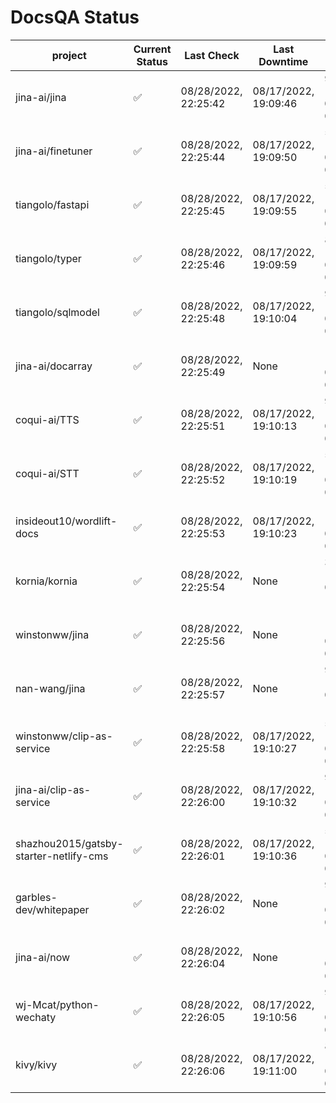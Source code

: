 # DocsQA Status

|               project                |Current Status|     Last Check     |   Last Downtime    |              % Uptime              |
|--------------------------------------|--------------|--------------------|--------------------|------------------------------------|
|jina-ai/jina                          |✅            |08/28/2022, 22:25:42|08/17/2022, 19:09:46|93.537 (since 08/15/2022, 07:09:42) |
|jina-ai/finetuner                     |✅            |08/28/2022, 22:25:44|08/17/2022, 19:09:50|58.552 (since 08/15/2022, 07:09:42) |
|tiangolo/fastapi                      |✅            |08/28/2022, 22:25:45|08/17/2022, 19:09:55|58.560 (since 08/15/2022, 07:09:42) |
|tiangolo/typer                        |✅            |08/28/2022, 22:25:46|08/17/2022, 19:09:59|86.069 (since 08/15/2022, 07:09:42) |
|tiangolo/sqlmodel                     |✅            |08/28/2022, 22:25:48|08/17/2022, 19:10:04|93.560 (since 08/15/2022, 07:09:42) |
|jina-ai/docarray                      |✅            |08/28/2022, 22:25:49|None                |100.000 (since 08/24/2022, 01:39:12)|
|coqui-ai/TTS                          |✅            |08/28/2022, 22:25:51|08/17/2022, 19:10:13|93.554 (since 08/15/2022, 07:09:42) |
|coqui-ai/STT                          |✅            |08/28/2022, 22:25:52|08/17/2022, 19:10:19|58.562 (since 08/15/2022, 07:09:42) |
|insideout10/wordlift-docs             |✅            |08/28/2022, 22:25:53|08/17/2022, 19:10:23|151.831 (since 08/15/2022, 07:09:42)|
|kornia/kornia                         |✅            |08/28/2022, 22:25:54|None                |350.787 (since 08/23/2022, 16:11:04)|
|winstonww/jina                        |✅            |08/28/2022, 22:25:56|None                |100.000 (since 08/26/2022, 06:21:28)|
|nan-wang/jina                         |✅            |08/28/2022, 22:25:57|None                |99.916 (since 08/24/2022, 15:11:24) |
|winstonww/clip-as-service             |✅            |08/28/2022, 22:25:58|08/17/2022, 19:10:27|58.566 (since 08/15/2022, 07:09:42) |
|jina-ai/clip-as-service               |✅            |08/28/2022, 22:26:00|08/17/2022, 19:10:32|93.568 (since 08/15/2022, 07:09:42) |
|shazhou2015/gatsby-starter-netlify-cms|✅            |08/28/2022, 22:26:01|08/17/2022, 19:10:36|58.567 (since 08/15/2022, 07:09:42) |
|garbles-dev/whitepaper                |✅            |08/28/2022, 22:26:02|None                |93.521 (since 08/24/2022, 01:39:12) |
|jina-ai/now                           |✅            |08/28/2022, 22:26:04|None                |100.000 (since 08/24/2022, 01:39:12)|
|wj-Mcat/python-wechaty                |✅            |08/28/2022, 22:26:05|08/17/2022, 19:10:56|91.615 (since 08/15/2022, 07:09:42) |
|kivy/kivy                             |✅            |08/28/2022, 22:26:06|08/17/2022, 19:11:00|85.012 (since 08/15/2022, 07:09:42) |
